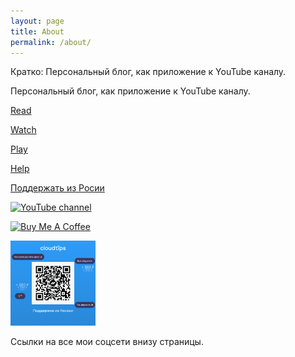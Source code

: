 ```yaml
---
layout: page
title: About
permalink: /about/
---
```



Кратко: Персональный блог, как приложение к YouTube каналу.

Персональный блог, как приложение к YouTube каналу.

[Read](https://trash-max.github.io)

[Watch](https://www.youtube.com/c/MaxTrash)

[Play](https://play.google.com/store/apps/developer?id=Max+Parkhomenko)

[Help](https://www.buymeacoffee.com/maxtrash)

[Поддержать из Росии](https://pay.cloudtips.ru/p/5acab2cd)


<a href="https://www.youtube.com/c/MaxTrash" target="_blank"><img src="https://img.shields.io/youtube/channel/views/UCSFR40osj7pJXouSiJDFXZA" alt="YouTube channel" height="32" width="136"></a>


<a href="https://www.buymeacoffee.com/maxtrash" target="_blank"><img src="https://cdn.buymeacoffee.com/buttons/default-orange.png" alt="Buy Me A Coffee" height="32" width="136"></a>


<a href="https://pay.cloudtips.ru/p/5acab2cd" target="_blank"><img src="./assets/donations/qrImage.png" alt="Donate with russian card" height="136" width="136"></a>

Ссылки на все мои соцсети внизу страницы.
